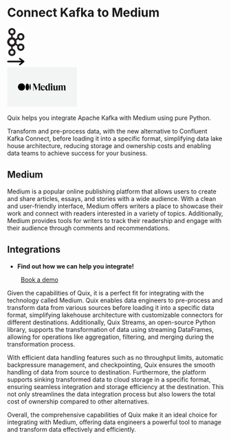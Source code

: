 # Connect Kafka to Medium

<div class="connect-images cards blog-grid-card" markdown>
<div>
<img src="../images/kafka_logo.png" width="40px" />
</div>
<div>
<img src="../images/arrow.svg" width="40px" />
</div>
<div>
<img src="./images/medium_1.jpg" />
</div>
</div>

Quix helps you integrate Apache Kafka with Medium using pure Python.

Transform and pre-process data, with the new alternative to Confluent Kafka Connect, before loading it into a specific format, simplifying data lake house architecture, reducing storage and ownership costs and enabling data teams to achieve success for your business.

## Medium

Medium is a popular online publishing platform that allows users to create and share articles, essays, and stories with a wide audience. With a clean and user-friendly interface, Medium offers writers a place to showcase their work and connect with readers interested in a variety of topics. Additionally, Medium provides tools for writers to track their readership and engage with their audience through comments and recommendations.

## Integrations

<div class="grid cards" markdown>

- __Find out how we can help you integrate!__

    <a class="md-button md-button--primary" href="https://quix.io/book-a-demo" target="_blank" style="margin:.5rem;">Book a demo</a>

</div>


Given the capabilities of Quix, it is a perfect fit for integrating with the technology called Medium. Quix enables data engineers to pre-process and transform data from various sources before loading it into a specific data format, simplifying lakehouse architecture with customizable connectors for different destinations. Additionally, Quix Streams, an open-source Python library, supports the transformation of data using streaming DataFrames, allowing for operations like aggregation, filtering, and merging during the transformation process. 

With efficient data handling features such as no throughput limits, automatic backpressure management, and checkpointing, Quix ensures the smooth handling of data from source to destination. Furthermore, the platform supports sinking transformed data to cloud storage in a specific format, ensuring seamless integration and storage efficiency at the destination. This not only streamlines the data integration process but also lowers the total cost of ownership compared to other alternatives.

Overall, the comprehensive capabilities of Quix make it an ideal choice for integrating with Medium, offering data engineers a powerful tool to manage and transform data effectively and efficiently.

